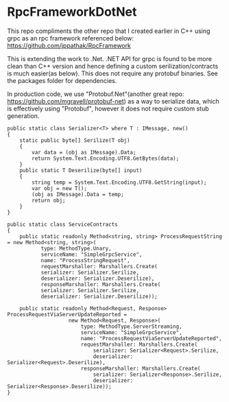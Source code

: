 # RpcFrameworkDotNet
This repo compliments the other repo that I created earlier in C++ using grpc as an rpc framework referenced below:
https://github.com/jppathak/RpcFramework

This is extending the work to .Net. .NET API for grpc is found to be more clean than C++ version and hence defining a custom 
serilization/contracts is much easier(as below). This does not require any protobuf binaries. See the packages folder for dependencies.

In production code, we use "Protobuf.Net"(another great repo: https://github.com/mgravell/protobuf-net) as a way to serialize data, which is 
effectively using "Protobuf", however it does not require custom stub generation. 


    public static class Serializer<T> where T : IMessage, new()
    {
        static public byte[] Serilize(T obj) 
        {
            var data = (obj as IMessage).Data;
            return System.Text.Encoding.UTF8.GetBytes(data);
        }
        public static T Deserilize(byte[] input)
        {
            string temp = System.Text.Encoding.UTF8.GetString(input);
            var obj = new T();
            (obj as IMessage).Data = temp;
            return obj;
        }
    }
   
    public static class ServiceContracts
    {
        public static readonly Method<string, string> ProcessRequestString = new Method<string, string>(
               type: MethodType.Unary,
               serviceName: "SimpleGrpcService",
               name: "ProcessStringRequest",
               requestMarshaller: Marshallers.Create(
               serializer: Serializer.Serilize,
               deserializer: Serializer.Deserilize),
               responseMarshaller: Marshallers.Create(
               serializer: Serializer.Serilize,
               deserializer: Serializer.Deserilize));

        public static readonly Method<Request, Response> ProcessRequestViaServerUpdateReported =
                        new Method<Request, Response>(
                            type: MethodType.ServerStreaming,
                            serviceName: "SimpleGrpcService",
                            name: "ProcessRequestViaServerUpdateReported",
                            requestMarshaller: Marshallers.Create(
                                serializer: Serializer<Request>.Serilize,
                                deserializer: Serializer<Request>.Deserilize),
                            responseMarshaller: Marshallers.Create(
                                serializer: Serializer<Response>.Serilize,
                                deserializer: Serializer<Response>.Deserilize));
    }
    
